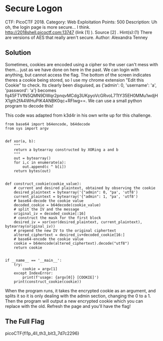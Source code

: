 # Secure Logon

CTF: PicoCTF 2018. 
Category: Web Exploitation
Points: 500
Description: Uh oh, the login page is more secure... I think. http://2018shell.picoctf.com:13747 (link [1] ). 
Source [2] .
Hint(s):(1) There are versions of AES that really aren't secure.
Author: Alexandra Tenney

## Solution

Sometimes, cookies are encoded using a cipher so the user can't mess with them... just as we have done on here in the past.
We can login with anything, but cannot access the flag. The bottom of the screen indicates theres a cookie being stored, so I use my
chrome extension "Edit this Cookie" to check. Its clearly been disguised, as  {'admin': 0, 'username': 'a', 'password': 'a'} becomes
fq45FTVfN5QMN9DWqr2pnqvMCdg3UKpyoVcGRvoL7TtY35EH0MMu1wdjHX1gth2fA4WHuPIK4ANBK0qc+RFlwg==. We can use a small python program to decode
this!

This code was adapted from k3d4r in his own write up for this challenge. 

```
from base64 import b64encode, b64decode
from sys import argv


def xor(a, b):
    """
    return a bytearray constructed by XORing a and b
    """
    out = bytearray()
    for i,c in enumerate(a):
        out.append(c ^ b[i])
    return bytes(out)


def construct_cookie(cookie_value):
    # current and desired plaintext, obtained by observing the cookie
    desired_plaintext = bytearray('{"admin": 0, "pa', 'utf8')
    current_plaintext = bytearray('{"admin": 1, "pa', 'utf8')
    # base64-decode the cookie value
    decoded_cookie = b64decode(cookie_value)
    # split the IV and the message
    original_iv = decoded_cookie[:16]
    # construct the mask for the first block
    desired_iv = xor(xor(desired_plaintext, current_plaintext), bytearray(original_iv))
    # prepend the new IV to the original ciphertext
    altered_ciphertext = desired_iv+decoded_cookie[16:]
    # base64-encode the cookie value
    cookie = b64encode(altered_ciphertext).decode("utf8")
    return cookie


if __name__ == '__main__':
    try:
        cookie = argv[1]
    except IndexError:
        print(f'usage: {argv[0]} [COOKIE]')
    print(construct_cookie(cookie))
```

When the program runs, it takes the encrypted cookie as an argument, and splits it so it is only dealing with the admin section, changing
the 0 to a 1. Then the program will output a new encrypted cookie which you can replace with the old. Refresh the page and you'll have the
flag!

## The Full Flag

picoCTF{fl1p_4ll_th3_bit3_7d7c2296}
